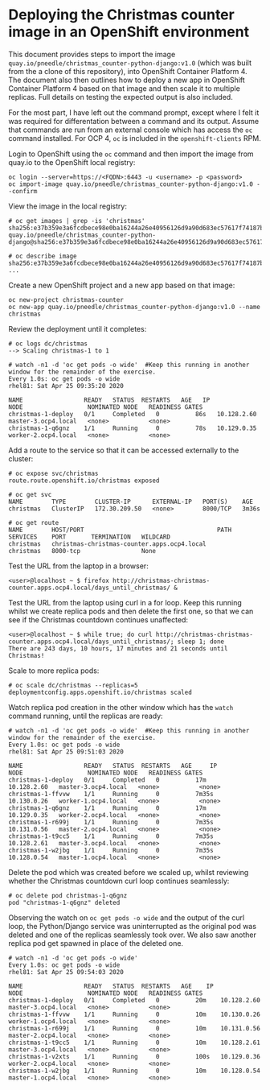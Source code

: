 # Deploying the Christmas counter image in an OpenShift environment

This document provides steps to import the image `quay.io/pneedle/christmas_counter-python-django:v1.0` (which was built from the a clone of this repository), into OpenShift Container Platform 4. The document also then outlines how to deploy a new app in OpenShift Container Platform 4 based on that image and then scale it to multiple replicas. Full details on testing the expected output is also included.

For the most part, I have left out the command prompt, except where I felt it was required for differentation between a command and its output. Assume that commands are run from an external console which has access the `oc` command installed. For OCP 4, `oc` is included in the `openshift-clients` RPM. 

Login to OpenShift using the `oc` command and then import the image from quay.io to the OpenShift local registry:

~~~
oc login --server=https://<FQDN>:6443 -u <username> -p <password>
oc import-image quay.io/pneedle/christmas_counter-python-django:v1.0 --confirm
~~~

View the image in the local registry:

~~~
# oc get images | grep -is 'christmas'
sha256:e37b359e3a6fcdbece98e0ba16244a26e40956126d9a90d683ec57617f74187b   quay.io/pneedle/christmas_counter-python-django@sha256:e37b359e3a6fcdbece98e0ba16244a26e40956126d9a90d683ec57617f74187b

# oc describe image sha256:e37b359e3a6fcdbece98e0ba16244a26e40956126d9a90d683ec57617f74187b
...
~~~

Create a new OpenShift project and a new app based on that image:

~~~
oc new-project christmas-counter
oc new-app quay.io/pneedle/christmas_counter-python-django:v1.0 --name christmas
~~~

Review the deployment until it completes:

~~~
# oc logs dc/christmas
--> Scaling christmas-1 to 1

# watch -n1 -d 'oc get pods -o wide'  #Keep this running in another window for the remainder of the exercise.
Every 1.0s: oc get pods -o wide                                                                         rhel81: Sat Apr 25 09:35:20 2020

NAME                 READY   STATUS	 RESTARTS   AGE   IP            NODE                  NOMINATED NODE   READINESS GATES
christmas-1-deploy   0/1     Completed   0          86s   10.128.2.60   master-3.ocp4.local   <none>           <none>
christmas-1-q6gnz    1/1     Running     0          78s   10.129.0.35   worker-2.ocp4.local   <none>           <none>
~~~

Add a route to the service so that it can be accessed externally to the cluster:

~~~
# oc expose svc/christmas
route.route.openshift.io/christmas exposed

# oc get svc
NAME        TYPE        CLUSTER-IP      EXTERNAL-IP   PORT(S)    AGE
christmas   ClusterIP   172.30.209.50   <none>        8000/TCP   3m36s

# oc get route
NAME        HOST/PORT                                     PATH   SERVICES    PORT       TERMINATION   WILDCARD
christmas   christmas-christmas-counter.apps.ocp4.local          christmas   8000-tcp                 None
~~~

Test the URL from the laptop in a browser:

~~~
<user>@localhost ~ $ firefox http://christmas-christmas-counter.apps.ocp4.local/days_until_christmas/ &
~~~

Test the URL from the laptop using curl in a for loop. Keep this running whilst we create replica pods and then delete the first one, so that we can see if the Christmas countdown continues unaffected:

~~~
<user>@localhost ~ $ while true; do curl http://christmas-christmas-counter.apps.ocp4.local/days_until_christmas/; sleep 1; done
There are 243 days, 10 hours, 17 minutes and 21 seconds until Christmas!
~~~

Scale to more replica pods:

~~~
# oc scale dc/christmas --replicas=5
deploymentconfig.apps.openshift.io/christmas scaled
~~~

Watch replica pod creation in the other window which has the `watch` command running, until the replicas are ready:

~~~
# watch -n1 -d 'oc get pods -o wide'  #Keep this running in another window for the remainder of the exercise.
Every 1.0s: oc get pods -o wide                                                                         rhel81: Sat Apr 25 09:51:03 2020

NAME                 READY   STATUS	 RESTARTS   AGE     IP            NODE                  NOMINATED NODE   READINESS GATES
christmas-1-deploy   0/1     Completed   0          17m     10.128.2.60   master-3.ocp4.local   <none>           <none>
christmas-1-ffvvw    1/1     Running     0          7m35s   10.130.0.26   worker-1.ocp4.local   <none>           <none>
christmas-1-q6gnz    1/1     Running     0          17m     10.129.0.35   worker-2.ocp4.local   <none>           <none>
christmas-1-r699j    1/1     Running     0          7m35s   10.131.0.56   master-2.ocp4.local   <none>           <none>
christmas-1-t9cc5    1/1     Running     0          7m35s   10.128.2.61   master-3.ocp4.local   <none>           <none>
christmas-1-w2jbg    1/1     Running     0          7m35s   10.128.0.54   master-1.ocp4.local   <none>           <none>
~~~

Delete the pod which was created before we scaled up, whilst reviewing whether the Christmas countdown curl loop continues seamlessly:

~~~
# oc delete pod christmas-1-q6gnz
pod "christmas-1-q6gnz" deleted
~~~

Observing the watch on `oc get pods -o wide` and the output of the curl loop, the Python/Django service was uninterrupted as the original pod was deleted and one of the replicas seamlessly took over. We also saw another replica pod get spawned in place of the deleted one.

~~~
# watch -n1 -d 'oc get pods -o wide'
Every 1.0s: oc get pods -o wide                                                                         rhel81: Sat Apr 25 09:54:03 2020

NAME                 READY   STATUS	 RESTARTS   AGE    IP            NODE                  NOMINATED NODE   READINESS GATES
christmas-1-deploy   0/1     Completed   0          20m    10.128.2.60   master-3.ocp4.local   <none>           <none>
christmas-1-ffvvw    1/1     Running     0          10m    10.130.0.26   worker-1.ocp4.local   <none>           <none>
christmas-1-r699j    1/1     Running     0          10m    10.131.0.56   master-2.ocp4.local   <none>           <none>
christmas-1-t9cc5    1/1     Running     0          10m    10.128.2.61   master-3.ocp4.local   <none>           <none>
christmas-1-v2xts    1/1     Running     0          100s   10.129.0.36   worker-2.ocp4.local   <none>           <none>
christmas-1-w2jbg    1/1     Running     0          10m    10.128.0.54   master-1.ocp4.local   <none>           <none>
~~~
